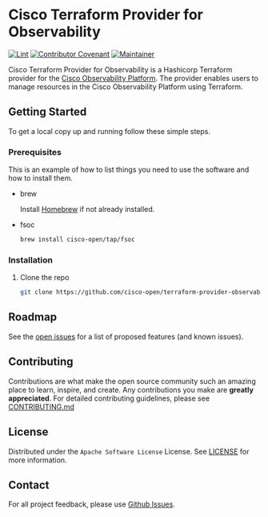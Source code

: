 # Cisco Terraform Provider for Observability

[![Lint](https://github.com/cisco-open/terraform-provider-observability/actions/workflows/lint.yml/badge.svg?branch=main)](https://github.com/cisco-open/terraform-provider-observability/actions/workflows/lint.yml)
[![Contributor Covenant](https://img.shields.io/badge/Contributor%20Covenant-2.1-fbab2c.svg)](CODE_OF_CONDUCT.md)
[![Maintainer](https://img.shields.io/badge/Maintainer-Cisco-00bceb.svg)](https://opensource.cisco.com)

Cisco Terraform Provider for Observability is a Hashicorp Terraform provider
for the [Cisco Observability Platform](https://www.cisco.com/site/us/en/solutions/full-stack-observability-platform/index.html). The provider enables users to manage
resources in the Cisco Observability Platform using Terraform.

## Getting Started

To get a local copy up and running follow these simple steps.

### Prerequisites

This is an example of how to list things you need to use the software and how 
to install them.

- brew

  Install [Homebrew](https://brew.sh) if not already installed.

- fsoc

  ```sh
  brew install cisco-open/tap/fsoc
  ```

### Installation

1. Clone the repo

   ```sh
   git clone https://github.com/cisco-open/terraform-provider-observability.git
   ```

## Roadmap

See the [open issues](https://github.com/cisco-open/terraform-provider-observability/issues) for a list of proposed features (and known issues).

## Contributing

Contributions are what make the open source community such an amazing place to learn, inspire, and create. Any contributions you make are **greatly appreciated**. For detailed contributing guidelines, please see [CONTRIBUTING.md](CONTRIBUTING.md)

## License

Distributed under the `Apache Software License` License. See [LICENSE](LICENSE) for more information.

## Contact

For all project feedback, please use [Github Issues](https://github.com/cisco-open/terraform-provider-observability/issues).
